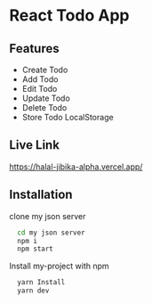 # React Todo App



## Features

- Create Todo
- Add Todo
- Edit Todo
- Update Todo
- Delete Todo
- Store Todo LocalStorage

## Live Link
https://halal-jibika-alpha.vercel.app/

## Installation
clone my json server
```bash
  cd my json server
  npm i
  npm start
```
Install my-project with npm

```bash
  yarn Install
  yarn dev
```
    

